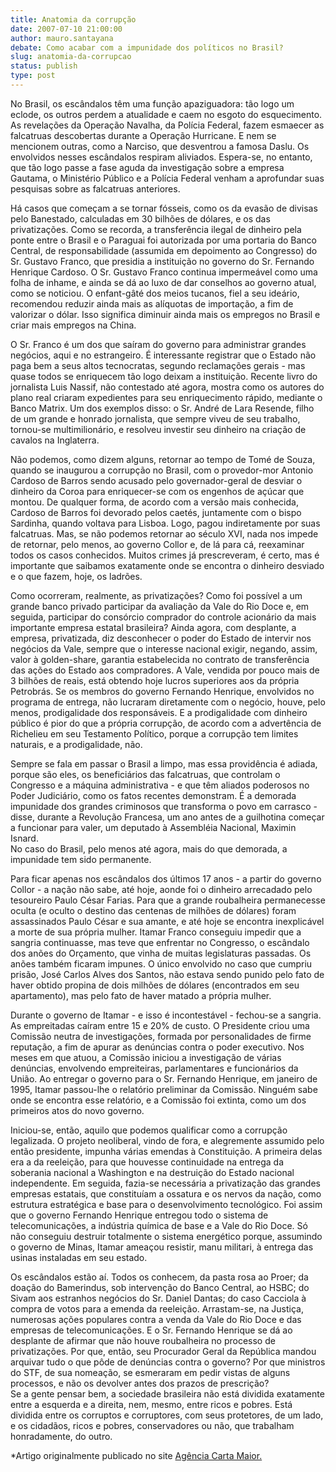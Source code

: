 ```yaml
---
title: Anatomia da corrupção
date: 2007-07-10 21:00:00
author: mauro.santayana
debate: Como acabar com a impunidade dos políticos no Brasil?
slug: anatomia-da-corrupcao
status: publish 
type: post
---
```


  
No Brasil, os escândalos têm uma função apaziguadora: tão logo um eclode, os outros perdem a atualidade e caem no esgoto do esquecimento. As revelações da Operação Navalha, da Polícia Federal, fazem esmaecer as falcatruas descobertas durante a Operação Hurricane. E nem se mencionem outras, como a Narciso, que desventrou a famosa Daslu. Os envolvidos nesses escândalos respiram aliviados. Espera-se, no entanto, que tão logo passe a fase aguda da investigação sobre a empresa Gautama, o Ministério Público e a Polícia Federal venham a aprofundar suas pesquisas sobre as falcatruas anteriores.


Há casos que começam a se tornar fósseis, como os da evasão de divisas pelo Banestado, calculadas em 30 bilhões de dólares, e os das privatizações. Como se recorda, a transferência ilegal de dinheiro pela ponte entre o Brasil e o Paraguai foi autorizada por uma portaria do Banco Central, de responsabilidade (assumida em depoimento ao Congresso) do Sr. Gustavo Franco, que presidia a instituição no governo do Sr. Fernando Henrique Cardoso. O Sr. Gustavo Franco continua impermeável como uma folha de inhame, e ainda se dá ao luxo de dar conselhos ao governo atual, como se noticiou. O enfant-gâté dos meios tucanos, fiel a seu ideário, recomendou reduzir ainda mais as alíquotas de importação, a fim de valorizar o dólar. Isso significa diminuir ainda mais os empregos no Brasil e criar mais empregos na China. 


O Sr. Franco é um dos que saíram do governo para administrar grandes negócios, aqui e no estrangeiro. É interessante registrar que o Estado não paga bem a seus altos tecnocratas, segundo reclamações gerais - mas quase todos se enriquecem tão logo deixam a instituição. Recente livro do jornalista Luis Nassif, não contestado até agora, mostra como os autores do plano real criaram expedientes para seu enriquecimento rápido, mediante o Banco Matrix. Um dos exemplos disso: o Sr. André de Lara Resende, filho de um grande e honrado jornalista, que sempre viveu de seu trabalho, tornou-se multimilionário, e resolveu investir seu dinheiro na criação de cavalos na Inglaterra.


Não podemos, como dizem alguns, retornar ao tempo de Tomé de Souza, quando se inaugurou a corrupção no Brasil, com o provedor-mor Antonio Cardoso de Barros sendo acusado pelo governador-geral de desviar o dinheiro da Coroa para enriquecer-se com os engenhos de açúcar que montou. De qualquer forma, de acordo com a versão mais conhecida, Cardoso de Barros foi devorado pelos caetés, juntamente com o bispo Sardinha, quando voltava para Lisboa. Logo, pagou indiretamente por suas falcatruas. Mas, se não podemos retornar ao século XVI, nada nos impede de retornar, pelo menos, ao governo Collor e, de lá para cá, reexaminar todos os casos conhecidos. Muitos crimes já prescreveram, é certo, mas é importante que saibamos exatamente onde se encontra o dinheiro desviado e o que fazem, hoje, os ladrões.


Como ocorreram, realmente, as privatizações? Como foi possível a um grande banco privado participar da avaliação da Vale do Rio Doce e, em seguida, participar do consórcio comprador do controle acionário da mais importante empresa estatal brasileira? Ainda agora, com desplante, a empresa, privatizada, diz desconhecer o poder do Estado de intervir nos negócios da Vale, sempre que o interesse nacional exigir, negando, assim, valor à golden-share, garantia estabelecida no contrato de transferência das ações do Estado aos compradores. A Vale, vendida por pouco mais de 3 bilhões de reais, está obtendo hoje lucros superiores aos da própria Petrobrás. Se os membros do governo Fernando Henrique, envolvidos no programa de entrega, não lucraram diretamente com o negócio, houve, pelo menos, prodigalidade dos responsáveis. E a prodigalidade com dinheiro público é pior do que a própria corrupção, de acordo com a advertência de Richelieu em seu Testamento Político, porque a corrupção tem limites naturais, e a prodigalidade, não.


  
Sempre se fala em passar o Brasil a limpo, mas essa providência é adiada, porque são eles, os beneficiários das falcatruas, que controlam o Congresso e a máquina administrativa - e que têm aliados poderosos no Poder Judiciário, como os fatos recentes demonstram. É a demorada impunidade dos grandes criminosos que transforma o povo em carrasco - disse, durante a Revolução Francesa, um ano antes de a guilhotina começar a funcionar para valer, um deputado à Assembléia Nacional, Maximin Isnard.   
No caso do Brasil, pelo menos até agora, mais do que demorada, a impunidade tem sido permanente. 


Para ficar apenas nos escândalos dos últimos 17 anos - a partir do governo Collor - a nação não sabe, até hoje, aonde foi o dinheiro arrecadado pelo tesoureiro Paulo César Farias. Para que a grande roubalheira permanecesse oculta (e oculto o destino das centenas de milhões de dólares) foram assassinados Paulo César e sua amante, e até hoje se encontra inexplicável a morte de sua própria mulher. Itamar Franco conseguiu impedir que a sangria continuasse, mas teve que enfrentar no Congresso, o escândalo dos anões do Orçamento, que vinha de muitas legislaturas passadas. Os anões também ficaram impunes. O único envolvido no caso que cumpriu prisão, José Carlos Alves dos Santos, não estava sendo punido pelo fato de haver obtido propina de dois milhões de dólares (encontrados em seu apartamento), mas pelo fato de haver matado a própria mulher.


Durante o governo de Itamar - e isso é incontestável - fechou-se a sangria. As empreitadas caíram entre 15 e 20% de custo. O Presidente criou uma Comissão neutra de investigações, formada por personalidades de firme reputação, a fim de apurar as denúncias contra o poder executivo. Nos meses em que atuou, a Comissão iniciou a investigação de várias denúncias, envolvendo empreiteiras, parlamentares e funcionários da União. Ao entregar o governo para o Sr. Fernando Henrique, em janeiro de 1995, Itamar passou-lhe o relatório preliminar da Comissão. Ninguém sabe onde se encontra esse relatório, e a Comissão foi extinta, como um dos primeiros atos do novo governo.


Iniciou-se, então, aquilo que podemos qualificar como a corrupção legalizada. O projeto neoliberal, vindo de fora, e alegremente assumido pelo então presidente, impunha várias emendas à Constituição. A primeira delas era a da reeleição, para que houvesse continuidade na entrega da soberania nacional a Washington e na destruição do Estado nacional independente. Em seguida, fazia-se necessária a privatização das grandes empresas estatais, que constituíam a ossatura e os nervos da nação, como estrutura estratégica e base para o desenvolvimento tecnológico. Foi assim que o governo Fernando Henrique entregou todo o sistema de telecomunicações, a indústria química de base e a Vale do Rio Doce. Só não conseguiu destruir totalmente o sistema energético porque, assumindo o governo de Minas, Itamar ameaçou resistir, manu militari, à entrega das usinas instaladas em seu estado.


Os escândalos estão aí. Todos os conhecem, da pasta rosa ao Proer; da doação do Bamerindus, sob intervenção do Banco Central, ao HSBC; do Sivam aos estranhos negócios do Sr. Daniel Dantas; do caso Cacciola à compra de votos para a emenda da reeleição. Arrastam-se, na Justiça, numerosas ações populares contra a venda da Vale do Rio Doce e das empresas de telecomunicações. E o Sr. Fernando Henrique se dá ao desplante de afirmar que não houve roubalheira no processo de privatizações. Por que, então, seu Procurador Geral da República mandou arquivar tudo o que pôde de denúncias contra o governo? Por que ministros do STF, de sua nomeação, se esmeraram em pedir vistas de alguns processos, e não os devolver antes dos prazos de prescrição?  
Se a gente pensar bem, a sociedade brasileira não está dividida exatamente entre a esquerda e a direita, nem, mesmo, entre ricos e pobres. Está dividida entre os corruptos e corruptores, com seus protetores, de um lado, e os cidadãos, ricos e pobres, conservadores ou não, que trabalham honradamente, do outro. 


\*Artigo originalmente publicado no site [Agência Carta Maior.](http://www.agenciacartamaior.com.br)


